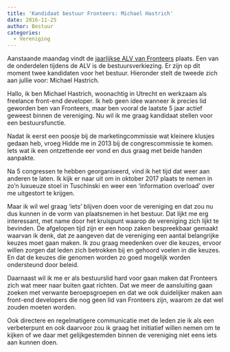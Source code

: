 ```yaml
---
title: 'Kandidaat bestuur Fronteers: Michael Hastrich'
date: 2016-11-25
author: Bestuur
categories:
  - Vereniging
---
```


Aanstaande maandag vindt de [jaarlijkse ALV van Fronteers](/blog/2016/11/aanmelden-alv-2016) plaats. Een van de onderdelen tijdens de ALV is de bestuursverkiezing. Er zijn op dit moment twee kandidaten voor het bestuur. Hieronder stelt de tweede zich aan jullie voor: Michael Hastrich.

Hallo, ik ben Michael Hastrich, woonachtig in Utrecht en werkzaam als freelance front-end developer. Ik heb geen idee wanneer ik precies lid geworden ben van Fronteers, maar ben vooral de laatste 5 jaar actief geweest binnen de vereniging. Nu wil ik me graag kandidaat stellen voor een bestuursfunctie.

Nadat ik eerst een poosje bij de marketingcommissie wat kleinere klusjes gedaan heb, vroeg Hidde me in 2013 bij de congrescommissie te komen. Iets wat ik een ontzettende eer vond en dus graag met beide handen aanpakte.

Na 5 congressen te hebben georganiseerd, vind ik het tijd dat weer aan anderen te laten. Ik kijk er naar uit om in oktober 2017 plaats te nemen in zo’n luxueuze stoel in Tuschinski en weer een ‘information overload’ over me uitgestort te krijgen.

Maar ik wil wel graag ‘iets’ blijven doen voor de vereniging en dat zou nu dus kunnen in de vorm van plaatsnemen in het bestuur. Dat lijkt me erg interessant, met name door het kruispunt waarop de vereniging zich lijkt te bevinden. De afgelopen tijd zijn er een hoop zaken bespreekbaar gemaakt waarvan ik denk, dat ze aangeven dat de vereniging een aantal belangrijke keuzes moet gaan maken.
Ik zou graag meedenken over die keuzes, ervoor willen zorgen dat leden zich betrokken bij en gehoord voelen in die keuzes. En dat de keuzes die genomen worden zo goed mogelijk worden ondersteund door beleid.

Daarnaast wil ik me er als bestuurslid hard voor gaan maken dat Fronteers zich wat meer naar buiten gaat richten. Dat we meer de aansluiting gaan zoeken met verwante beroepsgroepen en dat we ook duidelijker maken aan front-end developers die nog geen lid van Fronteers zijn, waarom ze dat wel zouden moeten worden.

Ook directere en regelmatigere communicatie met de leden zie ik als een verbeterpunt en ook daarvoor zou ik graag het initiatief willen nemen om te kijken of we daar met gelijkgestemden binnen de vereniging niet eens iets aan kunnen doen.
